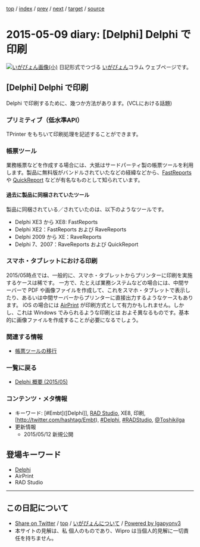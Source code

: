 [top](../index.html) 
 / [index](index.html) 
 / [prev](ig150508.html) 
 / [next](ig150510.html) 
 / [target](https://igapyon.github.io/diary/2015/ig150509.html) 
 / [source](https://github.com/igapyon/diary/blob/master/2015/ig150509.src.md) 

2015-05-09 diary: [Delphi] Delphi で印刷
=====================================================================================================
[![いがぴょん画像(小)](https://igapyon.github.io/diary/images/iga200306s.jpg "いがぴょん")](https://igapyon.github.io/diary/memo/memoigapyon.html) 日記形式でつづる [いがぴょん](https://igapyon.github.io/diary/memo/memoigapyon.html)コラム ウェブページです。

## [Delphi] Delphi で印刷

Delphi で印刷するために、幾つか方法があります。(VCLにおける話題)


### プリミティブ（低水準API）

TPrinter をもちいて印刷処理を記述することができます。


### 帳票ツール

業務帳票などを作成する場合には、大抵はサードパーティ製の帳票ツールを利用します。製品に無料版がバンドルされていたなどの経緯などから、[FastReports](https://www.agtech.co.jp/products/fastreportvcl/) や [QuickReport](http://www.quickreport.co.uk/) などが有名なものとして知られています。


#### 過去に製品に同梱されていたツール

製品に同梱されている／されていたのは、以下のようなツールです。

* Delphi XE3 から XE8: FastReports
* Delphi XE2：FastReports および RaveReports
* Delphi 2009 から XE：RaveReports
* Delphi 7、2007：RaveReports および QuickReport



### スマホ・タブレットにおける印刷

2015/05時点では、一般的に、スマホ・タブレットからプリンターに印刷を実施するケースは稀です。
一方で、たとえば業務システムなどの場合には、中間サーバーで PDF や画像ファイルを作成して、これをスマホ・タブレットで表示したり、あるいは中間サーバーからプリンターに直接出力するようなケースもあります。
iOS の場合には [AirPrint](https://support.apple.com/ja-jp/HT201311) が印刷方式として有力かもしれません。しかし、これは Windows でみられるような印刷とは およそ異なるものです。基本的に画像ファイルを作成することが必要になるでしょう。


### 関連する情報


* [帳票ツールの移行](https://igapyon.github.io/diary/2015/ig150525.html)



### 一覧に戻る


* [Delphi 概要 (2015/05)](https://igapyon.github.io/diary/2015/ig150511.html)



### コンテンツ・メタ情報


* キーワード: [#Embt]([Delphi]], [RAD Studio](https://www.embarcadero.com/jp/products/rad-studio), XE8, 印刷, [http://twitter.com/hashtag/Embt), [#Delphi](http://twitter.com/hashtag/Delphi), [#RADStudio](http://twitter.com/hashtag/RADStudio), [@ToshikiIga](http://twitter.com/ToshikiIga)
* 更新情報
  * 2015/05/12 新規公開

## 登場キーワード

* [Delphi](../keyword/delphi.html)
* AirPrint
* RAD Studio

----------------------------------------------------------------------------------------------------

## この日記について

* [Share on Twitter](https://twitter.com/intent/tweet?hashtags=igapyon%2Cdiary%2C%E3%81%84%E3%81%8C%E3%81%B4%E3%82%87%E3%82%93%2CDelphi%2CAirPrint%2CRAD+Studio&text=%5BDelphi%5D+Delphi+%E3%81%A7%E5%8D%B0%E5%88%B7&url=https%3A%2F%2Figapyon.github.io%2Fdiary%2F2015%2Fig150509.html) / [top](../index.html) / [いがぴょんについて](https://igapyon.github.io/diary/memo/memoigapyon.html) / [Powered by Igapyonv3](https://github.com/igapyon/igapyonv3)
* 本サイトの見解は、私 個人のものであり、Wipro は当個人的見解に一切責任を持ちません。 
